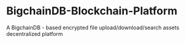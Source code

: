 # BigchainDB-Blockchain-Platform
A BigchainDB - based encrypted file upload/download/search assets decentralized platform
